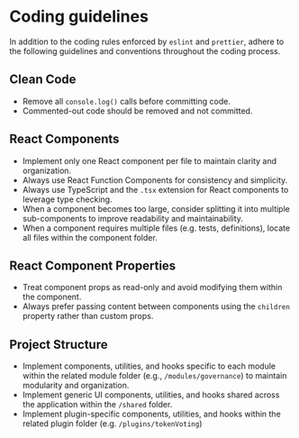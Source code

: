 # Coding guidelines

In addition to the coding rules enforced by `eslint` and `prettier`, adhere to the following guidelines and conventions
throughout the coding process.

## Clean Code

-   Remove all `console.log()` calls before committing code.
-   Commented-out code should be removed and not committed.

## React Components

-   Implement only one React component per file to maintain clarity and organization.
-   Always use React Function Components for consistency and simplicity.
-   Always use TypeScript and the `.tsx` extension for React components to leverage type checking.
-   When a component becomes too large, consider splitting it into multiple sub-components to improve readability and
    maintainability.
-   When a component requires multiple files (e.g. tests, definitions), locate all files within the component folder.

## React Component Properties

-   Treat component props as read-only and avoid modifying them within the component.
-   Always prefer passing content between components using the `children` property rather than custom props.

## Project Structure

-   Implement components, utilities, and hooks specific to each module within the related module folder (e.g.,
    `/modules/governance`) to maintain modularity and organization.
-   Implement generic UI components, utilities, and hooks shared across the application within the `/shared` folder.
-   Implement plugin-specific components, utilities, and hooks within the related plugin folder (e.g.
    `/plugins/tokenVoting`)
